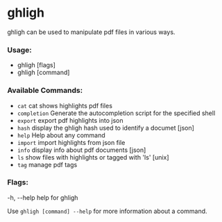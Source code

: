 ghligh
======

ghligh can be used to manipulate pdf files in various ways.

### Usage:
-  ghligh [flags]
-  ghligh [command]

### Available Commands:
- `cat`         cat shows highlights pdf files
- `completion`  Generate the autocompletion script for the specified shell
- `export`      export pdf highlights into json
- `hash`        display the ghligh hash used to identify a documet [json]
- `help`        Help about any command
- `import`      import highlights from json file
- `info`        display info about pdf documents [json]
- `ls`          show files with highlights or tagged with 'ls' [unix]
- `tag`         manage pdf tags


### Flags:
  -h, --help   help for ghligh

Use `ghligh [command] --help` for more information about a command.
